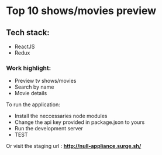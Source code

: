# Top 10 shows/movies preview

## Tech stack: 
- ReactJS
- Redux

### Work highlight: 
- Preview tv shows/movies
- Search by name
- Movie details

To run the application:

* Install the neccessaries node modules
* Change the api key provided in package.json to yours
* Run the development server
* TEST

Or visit the staging url : **http://null-appliance.surge.sh/**
